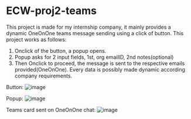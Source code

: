 # ECW-proj2-teams
This project is made for my internship company, it mainly provides a dynamic OneOnOne teams message sending using a click of button.
This project works as follows:
1. Onclick of the button, a popup opens.
2. Popup asks for 2 input fields, 1st, org emailID, 2nd notes(optional)
3. Then Onclick to proceed, the message is sent to the respective emails provided(OneOnOne).
Every data is possibly made dynamic according company requirements.

Button:
![image](https://github.com/user-attachments/assets/d7568e05-44da-4755-ae48-4c233d33b959)

Popup:
![image](https://github.com/user-attachments/assets/28b2ddef-d705-4a64-aacf-d2e11820328b)

Teams card sent on OneOnOne chat:
![image](https://github.com/user-attachments/assets/be3a3354-9bba-4617-a915-918e1f6ab559)



